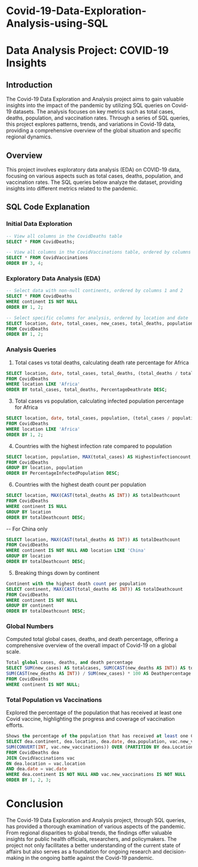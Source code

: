 # Covid-19-Data-Exploration-Analysis-using-SQL

# Data Analysis Project: COVID-19 Insights

## Introduction
The Covid-19 Data Exploration and Analysis project aims to gain valuable insights into the impact of the pandemic by utilizing SQL queries on Covid-19 datasets. The analysis focuses on key metrics such as total cases, deaths, population, and vaccination rates. Through a series of SQL queries, this project explores patterns, trends, and variations in Covid-19 data, providing a comprehensive overview of the global situation and specific regional dynamics.

## Overview
This project involves exploratory data analysis (EDA) on COVID-19 data, focusing on various aspects such as total cases, deaths, population, and vaccination rates. The SQL queries below analyze the dataset, providing insights into different metrics related to the pandemic.

## SQL Code Explanation

### Initial Data Exploration

```sql
-- View all columns in the CovidDeaths table
SELECT * FROM CovidDeaths;

-- View all columns in the CovidVaccinations table, ordered by columns 3 and 4
SELECT * FROM CovidVaccinations
ORDER BY 3, 4;
```

### Exploratory Data Analysis (EDA)

```sql
-- Select data with non-null continents, ordered by columns 1 and 2
SELECT * FROM CovidDeaths
WHERE continent IS NOT NULL
ORDER BY 1, 2;

-- Select specific columns for analysis, ordered by location and date
SELECT location, date, total_cases, new_cases, total_deaths, population
FROM CovidDeaths
ORDER BY 1, 2;
```
### Analysis Queries

1) Total cases vs total deaths, calculating death rate percentage for Africa
```sql
SELECT location, date, total_cases, total_deaths, (total_deaths / total_cases) * 100 AS PercentageDeathrate
FROM CovidDeaths
WHERE location LIKE 'Africa'
ORDER BY total_cases, total_deaths, PercentageDeathrate DESC;
```
3) Total cases vs population, calculating infected population percentage for Africa
```sql
SELECT location, date, total_cases, population, (total_cases / population) * 100 AS PercentageInfectedPopulation
FROM CovidDeaths
WHERE location LIKE 'Africa'
ORDER BY 1, 2;
```

4) Countries with the highest infection rate compared to population
```sql
SELECT location, population, MAX(total_cases) AS Highestinfectioncount, MAX(total_cases / population) * 100 AS PercentageInfectedPopulation
FROM CovidDeaths
GROUP BY location, population
ORDER BY PercentageInfectedPopulation DESC;
```
6) Countries with the highest death count per population
```sql
SELECT location, MAX(CAST(total_deaths AS INT)) AS totalDeathcount
FROM CovidDeaths
WHERE continent IS NULL
GROUP BY location
ORDER BY totalDeathcount DESC;
```

-- For China only
```sql
SELECT location, MAX(CAST(total_deaths AS INT)) AS totalDeathcount
FROM CovidDeaths
WHERE continent IS NOT NULL AND location LIKE 'China'
GROUP BY location
ORDER BY totalDeathcount DESC;
```
5) Breaking things down by continent
```sql
Continent with the highest death count per population
SELECT continent, MAX(CAST(total_deaths AS INT)) AS totalDeathcount
FROM CovidDeaths
WHERE continent IS NOT NULL
GROUP BY continent
ORDER BY totalDeathcount DESC;
```
### Global Numbers
Computed total global cases, deaths, and death percentage, offering a comprehensive overview of the overall impact of Covid-19 on a global scale.
```sql
Total global cases, deaths, and death percentage
SELECT SUM(new_cases) AS totalcases, SUM(CAST(new_deaths AS INT)) AS total_deaths,
SUM(CAST(new_deaths AS INT)) / SUM(new_cases) * 100 AS Deathpercentage
FROM CovidDeaths
WHERE continent IS NOT NULL;
```
### Total Population vs Vaccinations
Explored the percentage of the population that has received at least one Covid vaccine, highlighting the progress and coverage of vaccination efforts.
```sql
Shows the percentage of the population that has received at least one Covid vaccine
SELECT dea.continent, dea.location, dea.date, dea.population, vac.new_vaccinations,
SUM(CONVERT(INT, vac.new_vaccinations)) OVER (PARTITION BY dea.Location ORDER BY dea.location, dea.Date) AS RollingPeopleVaccinated
FROM CovidDeaths dea
JOIN CovidVaccinations vac
ON dea.location = vac.location
AND dea.date = vac.date
WHERE dea.continent IS NOT NULL AND vac.new_vaccinations IS NOT NULL
ORDER BY 1, 2, 3;
```
# Conclusion

The Covid-19 Data Exploration and Analysis project, through SQL queries, has provided a thorough examination of various aspects of the pandemic. From regional disparities to global trends, the findings offer valuable insights for public health officials, researchers, and policymakers. The project not only facilitates a better understanding of the current state of affairs but also serves as a foundation for ongoing research and decision-making in the ongoing battle against the Covid-19 pandemic.
